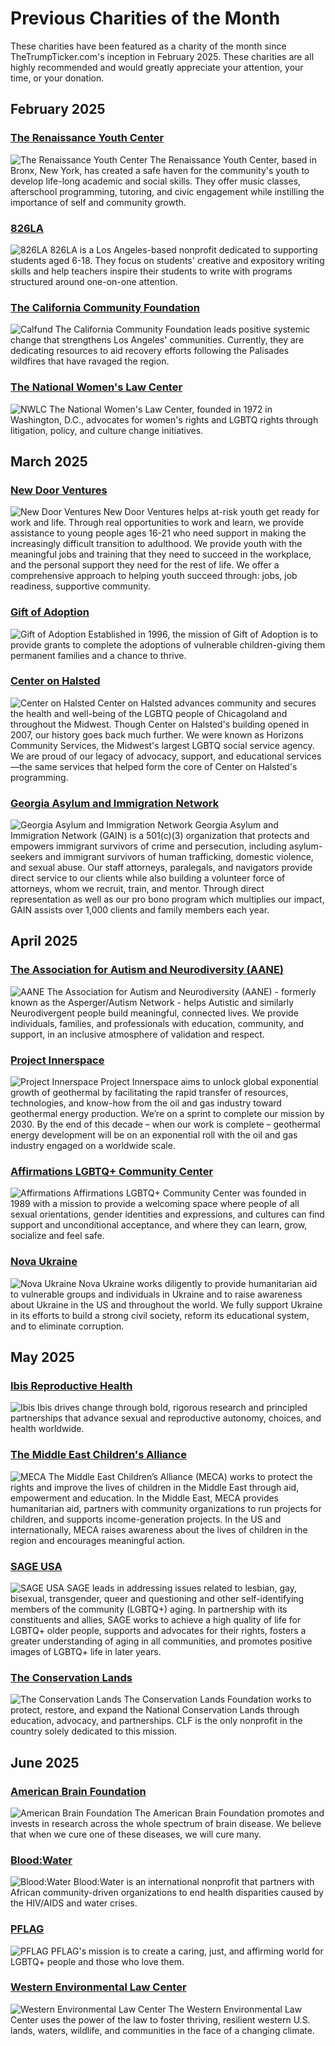 # Previous Charities of the Month
These charities have been featured as a charity of the month since TheTrumpTicker.com's inception in February 2025. These charities are all highly recommended and would greatly appreciate your attention, your time, or your donation.

## February 2025
### [The Renaissance Youth Center](https://www.renaissanceyouth.org/)
![The Renaissance Youth Center](src/images/Renaissance-youth-center.png)
The Renaissance Youth Center, based in Bronx, New York, has created a safe haven for the community's youth to develop life-long academic and social skills. They offer music classes, afterschool programming, tutoring, and civic engagement while instilling the importance of self and community growth.

### [826LA](https://www.826la.org/)
![826LA](src/images/826LA.jpg)
826LA is a Los Angeles-based nonprofit dedicated to supporting students aged 6-18. They focus on students' creative and expository writing skills and help teachers inspire their students to write with programs structured around one-on-one attention.

### [The California Community Foundation](https://calfund.org/)
![Calfund](src/images/calfund.png)
The California Community Foundation leads positive systemic change that strengthens Los Angeles' communities. Currently, they are dedicating resources to aid recovery efforts following the Palisades wildfires that have ravaged the region.

### [The National Women's Law Center](https://nwlc.org/)
![NWLC](src/images/nwlc.png)
The National Women's Law Center, founded in 1972 in Washington, D.C., advocates for women's rights and LGBTQ rights through litigation, policy, and culture change initiatives.

## March 2025
### [New Door Ventures](https://www.newdoor.org/)
![New Door Ventures](src/images/newdoor.png)
New Door Ventures helps at-risk youth get ready for work and life. Through real opportunities to work and learn, we provide assistance to young people ages 16-21 who need support in making the increasingly difficult transition to adulthood. We provide youth with the meaningful jobs and training that they need to succeed in the workplace, and the personal support they need for the rest of life. We offer a comprehensive approach to helping youth succeed through: jobs, job readiness, supportive community.

### [Gift of Adoption](https://giftofadoption.org/)
![Gift of Adoption](src/images/giftofadoption.png)
Established in 1996, the mission of Gift of Adoption is to provide grants to complete the adoptions of vulnerable children-giving them permanent families and a chance to thrive.

### [Center on Halsted](https://centeronhalsted.org/)
![Center on Halsted](src/images/centeronhalsted.png)
Center on Halsted advances community and secures the health and well-being of the LGBTQ people of Chicagoland and throughout the Midwest. Though Center on Halsted's building opened in 2007, our history goes back much further. We were known as Horizons Community Services, the Midwest's largest LGBTQ social service agency. We are proud of our legacy of advocacy, support, and educational services—the same services that helped form the core of Center on Halsted's programming.

### [Georgia Asylum and Immigration Network](https://georgiaasylum.org/)
![Georgia Asylum and Immigration Network](src/images/georgiaasylum.png)
Georgia Asylum and Immigration Network (GAIN) is a 501(c)(3) organization that protects and empowers immigrant survivors of crime and persecution, including asylum-seekers and immigrant survivors of human trafficking, domestic violence, and sexual abuse. Our staff attorneys, paralegals, and navigators provide direct service to our clients while also building a volunteer force of attorneys, whom we recruit, train, and mentor. Through direct representation as well as our pro bono program which multiplies our impact, GAIN assists over 1,000 clients and family members each year.

## April 2025
### [The Association for Autism and Neurodiversity (AANE)](https://www.aane.org/)
![AANE](src/images/aane.png)
The Association for Autism and Neurodiversity (AANE) - formerly known as the Asperger/Autism Network - helps Autistic and similarly Neurodivergent people build meaningful, connected lives. We provide individuals, families, and professionals with education, community, and support, in an inclusive atmosphere of validation and respect.

### [Project Innerspace](https://projectinnerspace.org/)
![Project Innerspace](src/images/projectinnerspace.png)
Project Innerspace aims to unlock global exponential growth of geothermal by facilitating the rapid transfer of resources, technologies, and know-how from the oil and gas industry toward geothermal energy production. We’re on a sprint to complete our mission by 2030. By the end of this decade – when our work is complete – geothermal energy development will be on an exponential roll with the oil and gas industry engaged on a worldwide scale.

### [Affirmations LGBTQ+ Community Center](https://goaffirmations.org/)
![Affirmations](src/images/goaffirmations.png)
Affirmations LGBTQ+ Community Center was founded in 1989 with a mission to provide a welcoming space where people of all sexual orientations, gender identities and expressions, and cultures can find support and unconditional acceptance, and where they can learn, grow, socialize and feel safe.

### [Nova Ukraine](https://novaukraine.org/)
![Nova Ukraine](src/images/novaukraine.png)
Nova Ukraine works diligently to provide humanitarian aid to vulnerable groups and individuals in Ukraine and to raise awareness about Ukraine in the US and throughout the world. We fully support Ukraine in its efforts to build a strong civil society, reform its educational system, and to eliminate corruption.

## May 2025
### [Ibis Reproductive Health](https://www.ibisreproductivehealth.org/)
![Ibis](src/images/ibisreproductivehealth.png)
Ibis drives change through bold, rigorous research and principled partnerships that advance sexual and reproductive autonomy, choices, and health worldwide.

### [The Middle East Children's Alliance](https://mecaforpeace.org/)
![MECA](src/images/mecaforpeace.jpg)
The Middle East Children’s Alliance (MECA) works to protect the rights and improve the lives of children in the Middle East through aid, empowerment and education. In the Middle East, MECA provides humanitarian aid, partners with community organizations to run projects for children, and supports income-generation projects. In the US and internationally, MECA raises awareness about the lives of children in the region and encourages meaningful action.

### [SAGE USA](https://sageusa.org/)
![SAGE USA](src/images/sageusa.png)
SAGE leads in addressing issues related to lesbian, gay, bisexual, transgender, queer and questioning and other self-identifying members of the community (LGBTQ+) aging. In partnership with its constituents and allies, SAGE works to achieve a high quality of life for LGBTQ+ older people, supports and advocates for their rights, fosters a greater understanding of aging in all communities, and promotes positive images of LGBTQ+ life in later years.

### [The Conservation Lands](https://conservationlands.org/)
![The Conservation Lands](src/images/conservationlands.png)
The Conservation Lands Foundation works to protect, restore, and expand the National Conservation Lands through education, advocacy, and partnerships. CLF is the only nonprofit in the country solely dedicated to this mission.

## June 2025
### [American Brain Foundation](https://americanbrainfoundation.org/')
![American Brain Foundation](src/images/americanbrainfoundation.png)
The American Brain Foundation promotes and invests in research across the whole spectrum of brain disease. We believe that when we cure one of these diseases, we will cure many.

### [Blood:Water](https://bloodwater.org/)
![Blood:Water](src/images/bloodwater.png)
Blood:Water is an international nonprofit that partners with African community-driven organizations to end health disparities caused by the HIV/AIDS and water crises.

### [PFLAG](https://pflag.org/)
![PFLAG](src/images/pflag.png)
PFLAG's mission is to create a caring, just, and affirming world for LGBTQ+ people and those who love them.

### [Western Environmental Law Center](https://westernlaw.org/)
![Western Environmental Law Center](src/images/westernlaw.png)
The Western Environmental Law Center uses the power of the law to foster thriving, resilient western U.S. lands, waters, wildlife, and communities in the face of a changing climate.
